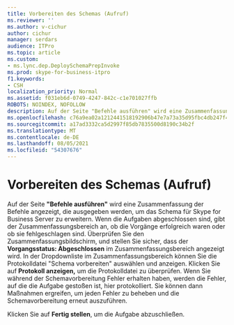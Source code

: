 ```yaml
---
title: Vorbereiten des Schemas (Aufruf)
ms.reviewer: ''
ms.author: v-cichur
author: cichur
manager: serdars
audience: ITPro
ms.topic: article
ms.custom:
- ms.lync.dep.DeploySchemaPrepInvoke
ms.prod: skype-for-business-itpro
f1.keywords:
- CSH
localization_priority: Normal
ms.assetid: f031eb6d-0749-4247-842c-c1e701027ffb
ROBOTS: NOINDEX, NOFOLLOW
description: Auf der Seite "Befehle ausführen" wird eine Zusammenfassung der Befehle angezeigt, die ausgegeben werden, um das Schema für Skype for Business Server zu erweitern.
ms.openlocfilehash: c76a9ea02a1212441518192906b47e7a73a35d95fbc4db247f48981a035f7e35
ms.sourcegitcommit: a17ad3332ca5d2997f85db7835500d8190c34b2f
ms.translationtype: MT
ms.contentlocale: de-DE
ms.lasthandoff: 08/05/2021
ms.locfileid: "54307676"
---
```

# <a name="prepare-schema-invoke"></a>Vorbereiten des Schemas (Aufruf)
 
Auf der Seite **"Befehle ausführen"** wird eine Zusammenfassung der Befehle angezeigt, die ausgegeben werden, um das Schema für Skype for Business Server zu erweitern. Wenn die Aufgaben abgeschlossen sind, gibt der Zusammenfassungsbereich an, ob die Vorgänge erfolgreich waren oder ob sie fehlgeschlagen sind. Überprüfen Sie den Zusammenfassungsbildschirm, und stellen Sie sicher, dass der **Vorgangsstatus: Abgeschlossen** im Zusammenfassungsbereich angezeigt wird. In der Dropdownliste im Zusammenfassungsbereich können Sie die Protokolldatei "Schema vorbereiten" auswählen und anzeigen. Klicken Sie auf **Protokoll anzeigen,** um die Protokolldatei zu überprüfen. Wenn Sie während der Schemavorbereitung Fehler erhalten haben, werden die Fehler, auf die die Aufgabe gestoßen ist, hier protokolliert. Sie können dann Maßnahmen ergreifen, um jeden Fehler zu beheben und die Schemavorbereitung erneut auszuführen.
  
Klicken Sie auf **Fertig stellen**, um die Aufgabe abzuschließen.
  

